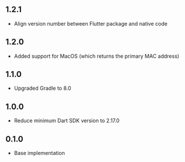 ## 1.2.1

* Align version number between Flutter package and native code

## 1.2.0

* Added support for MacOS (which returns the primary MAC address)

## 1.1.0

* Upgraded Gradle to 8.0

## 1.0.0

* Reduce minimum Dart SDK version to 2.17.0

## 0.1.0

* Base implementation
